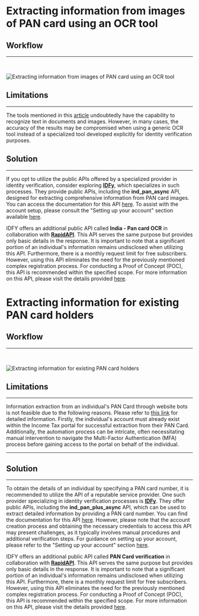 # Extracting information from images of PAN card using an OCR tool

## Workflow

---

<br/>

![Extracting information from images of PAN card using an OCR tool](https://raw.githubusercontent.com/tirthyakamaldasgupta/pan-card-automation/main/docs/proposal/diagrams/workflows/sub-flows/Extracting%20information%20from%20images%20of%20PAN%20card%20using%20an%20OCR%20tool/workflow.png?token=GHSAT0AAAAAACC6GPVS66WUD2A6MQ45VH72ZDMFRSQ)

## Limitations

---

The tools mentioned in this [article](https://nanonets.com/blog/ocr-software-best-ocr-software/#what-is-ocr-what-does-ocr-software-do) undoubtedly have the capability to recognize text in documents and images. However, in many cases, the accuracy of the results may be compromised when using a generic OCR tool instead of a specialized tool developed explicitly for identity verification purposes.

## Solution

---

If you opt to utilize the public APIs offered by a specialized provider in identity verification, consider exploring [**IDFy**](https://www.idfy.com), which specializes in such processes. They provide public APIs, including the **ind_pan_async** API, designed for extracting comprehensive information from PAN card images. You can access the documentation for this API [here](https://eve-api-docs.idfy.com/#f85fd504-623f-4479-8ece-db61939c41db). To assist with the account setup, please consult the "Setting up your account" section available [here](https://eve-api-docs.idfy.com/#intro).

IDFY offers an additional public API called **India - Pan card OCR** in collaboration with [**RapidAPI**](https://rapidapi.com/hub). This API serves the same purpose but provides only basic details in the response. It is important to note that a significant portion of an individual's information remains undisclosed when utilizing this API. Furthermore, there is a monthly request limit for free subscribers. However, using this API eliminates the need for the previously mentioned complex registration process. For conducting a Proof of Concept (POC), this API is recommended within the specified scope. For more information on this API, please visit the details provided [here](https://rapidapi.com/idfy-idfy-default/api/india-pan-card-ocr/).

# Extracting information for existing PAN card holders

## Workflow

---

<br/>

![Extracting information for existing PAN card holders](https://raw.githubusercontent.com/tirthyakamaldasgupta/pan-card-automation/main/docs/proposal/diagrams/workflows/sub-flows/Extracting%20information%20for%20existing%20PAN%20card%20holders/workflow.png?token=GHSAT0AAAAAACC6GPVTTU2O5GG3YWPFLWTGZDMFRCQ)

## Limitations

---

Information extraction from an individual's PAN Card through website bots is not feasible due to the following reasons. Please refer to [this link](https://indialends.com/pan-card/get-pan-card-details) for detailed information. Firstly, the individual's account must already exist within the Income Tax portal for successful extraction from their PAN Card. Additionally, the automation process can be intricate, often necessitating manual intervention to navigate the Multi-Factor Authentication (MFA) process before gaining access to the portal on behalf of the individual.

---

## Solution

---

To obtain the details of an individual by specifying a PAN card number, it is recommended to utilize the API of a reputable service provider. One such provider specializing in identity verification processes is [**IDFy**](https://www.idfy.com). They offer public APIs, including the **ind_pan_plus_async** API, which can be used to extract detailed information by providing a PAN card number. You can find the documentation for this API [here](https://eve-api-docs.idfy.com/#3ba6fb8f-f7d7-4059-af91-bc382a995bd1). However, please note that the account creation process and obtaining the necessary credentials to access this API may present challenges, as it typically involves manual procedures and additional verification steps. For guidance on setting up your account, please refer to the "Setting up your account" section [here](https://eve-api-docs.idfy.com/#intro).

IDFY offers an additional public API called **PAN Card verification** in collaboration with [**RapidAPI**](https://rapidapi.com/hub). This API serves the same purpose but provides only basic details in the response. It is important to note that a significant portion of an individual's information remains undisclosed when utilizing this API. Furthermore, there is a monthly request limit for free subscribers. However, using this API eliminates the need for the previously mentioned complex registration process. For conducting a Proof of Concept (POC), this API is recommended within the specified scope. For more information on this API, please visit the details provided [here](https://rapidapi.com/idfy-idfy-default/api/pan-card-verification1/).
